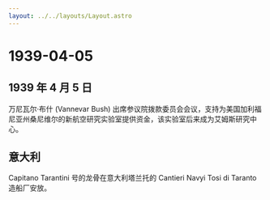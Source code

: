 ```yaml
---
layout: ../../layouts/Layout.astro
---
```


# 1939-04-05

## 1939 年 4 月 5 日

万尼瓦尔·布什 (Vannevar Bush)
出席参议院拨款委员会会议，支持为美国加利福尼亚州桑尼维尔的新航空研究实验室提供资金，该实验室后来成为艾姆斯研究中心。

## 意大利

Capitano Tarantini 号的龙骨在意大利塔兰托的 Cantieri Navyi Tosi di
Taranto 造船厂安放。